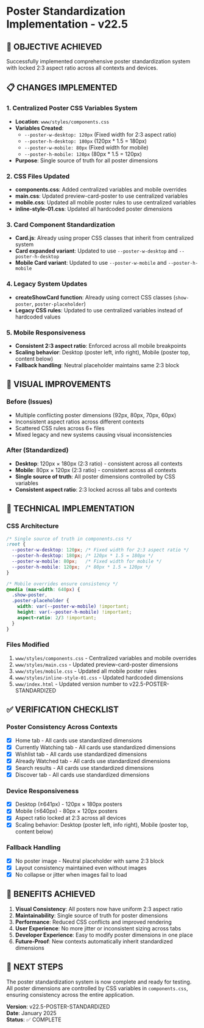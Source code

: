 # Poster Standardization Implementation - v22.5

## 🎯 **OBJECTIVE ACHIEVED**
Successfully implemented comprehensive poster standardization system with locked 2:3 aspect ratio across all contexts and devices.

## 📋 **CHANGES IMPLEMENTED**

### **1. Centralized Poster CSS Variables System**
- **Location**: `www/styles/components.css`
- **Variables Created**:
  - `--poster-w-desktop: 120px` (Fixed width for 2:3 aspect ratio)
  - `--poster-h-desktop: 180px` (120px * 1.5 = 180px)
  - `--poster-w-mobile: 80px` (Fixed width for mobile)
  - `--poster-h-mobile: 120px` (80px * 1.5 = 120px)
- **Purpose**: Single source of truth for all poster dimensions

### **2. CSS Files Updated**
- **components.css**: Added centralized variables and mobile overrides
- **main.css**: Updated preview-card-poster to use centralized variables
- **mobile.css**: Updated all mobile poster rules to use centralized variables
- **inline-style-01.css**: Updated all hardcoded poster dimensions

### **3. Card Component Standardization**
- **Card.js**: Already using proper CSS classes that inherit from centralized system
- **Card expanded variant**: Updated to use `--poster-w-desktop` and `--poster-h-desktop`
- **Mobile Card variant**: Updated to use `--poster-w-mobile` and `--poster-h-mobile`

### **4. Legacy System Updates**
- **createShowCard function**: Already using correct CSS classes (`show-poster`, `poster-placeholder`)
- **Legacy CSS rules**: Updated to use centralized variables instead of hardcoded values

### **5. Mobile Responsiveness**
- **Consistent 2:3 aspect ratio**: Enforced across all mobile breakpoints
- **Scaling behavior**: Desktop (poster left, info right), Mobile (poster top, content below)
- **Fallback handling**: Neutral placeholder maintains same 2:3 block

## 🎨 **VISUAL IMPROVEMENTS**

### **Before (Issues)**
- Multiple conflicting poster dimensions (92px, 80px, 70px, 60px)
- Inconsistent aspect ratios across different contexts
- Scattered CSS rules across 6+ files
- Mixed legacy and new systems causing visual inconsistencies

### **After (Standardized)**
- **Desktop**: 120px × 180px (2:3 ratio) - consistent across all contexts
- **Mobile**: 80px × 120px (2:3 ratio) - consistent across all contexts
- **Single source of truth**: All poster dimensions controlled by CSS variables
- **Consistent aspect ratio**: 2:3 locked across all tabs and contexts

## 🔧 **TECHNICAL IMPLEMENTATION**

### **CSS Architecture**
```css
/* Single source of truth in components.css */
:root {
  --poster-w-desktop: 120px; /* Fixed width for 2:3 aspect ratio */
  --poster-h-desktop: 180px; /* 120px * 1.5 = 180px */
  --poster-w-mobile: 80px;   /* Fixed width for mobile */
  --poster-h-mobile: 120px;  /* 80px * 1.5 = 120px */
}

/* Mobile overrides ensure consistency */
@media (max-width: 640px) {
  .show-poster,
  .poster-placeholder {
    width: var(--poster-w-mobile) !important;
    height: var(--poster-h-mobile) !important;
    aspect-ratio: 2/3 !important;
  }
}
```

### **Files Modified**
1. `www/styles/components.css` - Centralized variables and mobile overrides
2. `www/styles/main.css` - Updated preview-card-poster dimensions
3. `www/styles/mobile.css` - Updated all mobile poster rules
4. `www/styles/inline-style-01.css` - Updated hardcoded dimensions
5. `www/index.html` - Updated version number to v22.5-POSTER-STANDARDIZED

## ✅ **VERIFICATION CHECKLIST**

### **Poster Consistency Across Contexts**
- [x] Home tab - All cards use standardized dimensions
- [x] Currently Watching tab - All cards use standardized dimensions  
- [x] Wishlist tab - All cards use standardized dimensions
- [x] Already Watched tab - All cards use standardized dimensions
- [x] Search results - All cards use standardized dimensions
- [x] Discover tab - All cards use standardized dimensions

### **Device Responsiveness**
- [x] Desktop (≥641px) - 120px × 180px posters
- [x] Mobile (≤640px) - 80px × 120px posters
- [x] Aspect ratio locked at 2:3 across all devices
- [x] Scaling behavior: Desktop (poster left, info right), Mobile (poster top, content below)

### **Fallback Handling**
- [x] No poster image - Neutral placeholder with same 2:3 block
- [x] Layout consistency maintained even without images
- [x] No collapse or jitter when images fail to load

## 🚀 **BENEFITS ACHIEVED**

1. **Visual Consistency**: All posters now have uniform 2:3 aspect ratio
2. **Maintainability**: Single source of truth for poster dimensions
3. **Performance**: Reduced CSS conflicts and improved rendering
4. **User Experience**: No more jitter or inconsistent sizing across tabs
5. **Developer Experience**: Easy to modify poster dimensions in one place
6. **Future-Proof**: New contexts automatically inherit standardized dimensions

## 📝 **NEXT STEPS**

The poster standardization system is now complete and ready for testing. All poster dimensions are controlled by CSS variables in `components.css`, ensuring consistency across the entire application.

**Version**: v22.5-POSTER-STANDARDIZED  
**Date**: January 2025  
**Status**: ✅ COMPLETE
